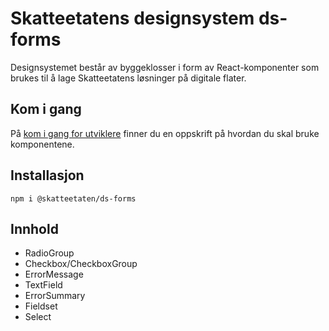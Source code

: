 # Skatteetatens designsystem ds-forms

Designsystemet består av byggeklosser i form av React-komponenter som brukes til å lage Skatteetatens løsninger på digitale flater.

## Kom i gang

På [kom i gang for utviklere](https://www.skatteetaten.no/stilogtone/designsystemet/kom-i-gang/for-utviklere/) finner du en oppskrift på hvordan du skal bruke komponentene.

## Installasjon

```
npm i @skatteetaten/ds-forms
```

## Innhold

- RadioGroup
- Checkbox/CheckboxGroup
- ErrorMessage
- TextField
- ErrorSummary
- Fieldset
- Select
